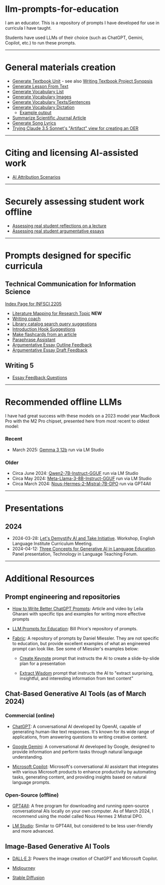 # llm-prompts-for-education

I am an educator. This is a repository of prompts I have developed for use in curricula I have taught.

Students have used LLMs of their choice (such as ChatGPT, Gemini, Copilot, etc.) to run these prompts.

---

# General materials creation

- [Generate Textbook Unit](prompts/Generate_Textbook_Unit.md) - see also [Writing Textbook Project Synopsis](prompts/Writing_Textbook_Project_Synopsis.md)
- [Generate Lesson From Text](prompts/Generate_Lesson_From_Text.md)
- [Generate Vocabulary List](prompts/Generate_Vocabulary_List.md)
- [Generate Vocabulary Images](prompts/Generate_Vocabulary_Images.md)
- [Generate Vocabulary Texts/Sentences](prompts/Generate_Vocabulary_Sentences.md)
- [Generate Vocabulary Dictation](prompts/Generate_Vocabulary_Dictation.md)
  - [Example output](prompts/Generate_Vocabulary_Dictation_Example.md)
- [Summarize Scientific Journal Article](prompts/NotebookLM_Summarize_Article.md)
- [Generate Song Lyrics](prompts/Generate_Song_Lyrics.md)
- [Trying Claude 3.5 Sonnet's "Artifact" view for creating an OER](prompts/Claude_3.5_Sonnet_Draft_OER_Using_Artifact.md)

---

# Citing and licensing AI-assisted work

- [AI Attribution Scenarios](prompts/AI_Attribution_Scenarios.md)

---

# Securely assessing student work offline
- [Assessing real student reflections on a lecture](prompts/Assess_Real_Student_Reflections_On_A_Lecture.md)
- [Assessing real student argumentative essays](prompts/Assess_Real_Student_Argumentative_Essays.md)

---

# Prompts designed for specific curricula

## Technical Communication for Information Science

[Index Page for INFSCI 2205](prompts/INFSCI_2205_Index.md)

- [Literature Mapping for Research Topic](INFSCI_2205_Literature_Mapping_for_Research_Topic.md) **NEW**
- [Writing coach](prompts/INFSCI_2205_Writing_Coach.md)
- [Library catalog search query suggestions](prompts/INFSCI_2205_Search_Query_Suggestions.md)
- [Introduction Hook Suggestions](prompts/INFSCI_2205_Introduction_Hook_Suggestions.md)
- [Make flashcards from an article](prompts/INFSCI_2205_Make_Flashcards_From_Article.md)
- [Paraphrase Assistant](prompts/INFSCI_2205_Paraphrase_Assistant.md)
- [Argumentative Essay Outline Feedback](prompts/INFSCI_2205_Argumentative_Essay_Outline_Feedback.md)
- [Argumentative Essay Draft Feedback](prompts/INFSCI_2205_Argumentative_Essay_Feedback.md)

## Writing 5

- [Essay Feedback Questions](<prompts/Writing_5_Essay_Feedback_Questions.md>)

---

# Recommended offline LLMs

I have had great success with these models on a 2023 model year MacBook Pro with the M2 Pro chipset, presented here from most recent to oldest model:

### Recent
- March 2025: [Gemma 3 12b](https://huggingface.co/lmstudio-community/gemma-3-12b-it-GGUF) run via LM Studio

### Older
- Circa June 2024: [Qwen2-7B-Instruct-GGUF](https://huggingface.co/MaziyarPanahi/Qwen2-7B-Instruct-GGUF) run via LM Studio
- Circa May 2024: [Meta-Llama-3-8B-Instruct-GGUF](https://huggingface.co/lmstudio-community/Meta-Llama-3-8B-Instruct-GGUF) run via LM Studio
- Circa March 2024: [Nous-Hermes-2-Mistral-7B-DPO](https://huggingface.co/NousResearch/Nous-Hermes-2-Mistral-7B-DPO) run via GPT4All

---

# Presentations

## 2024

- 2024-03-28: [Let's Demystify AI and Take Initiative](presentations/2024/Let’s_Demystify_AI_and_Take_Initiative.md). Workshop, English Language Institute Curriculum Meeting.
- 2024-04-12: [Three Concepts for Generative AI in Language Education](presentations/2024/Three_Concepts_for_Generative_AI_in_Language_Education.md). Panel presentation, Technology in Language Teaching Forum.

---

# Additional Resources

## Prompt engineering and repositories

- [How to Write Better ChatGPT Prompts](https://www.xelplus.com/chatgpt-prompts-for-best-results/): Article and video by Leila Gharani with specific tips and examples for writing more effective prompts

- [LLM Prompts for Education](README.md): Bill Price's repository of prompts.

- [Fabric](https://github.com/danielmiessler/fabric/tree/main/patterns): A repository of prompts by Daniel Miessler. They are not specific to education, but provide excellent examples of what an engineered prompt can look like. See some of Miessler's examples below:

    - [Create Keynote](https://github.com/danielmiessler/fabric/blob/main/patterns/create_keynote/system.md) prompt that instructs the AI to create a slide-by-slide plan for a presentation

    - [Extract Wisdom](https://github.com/danielmiessler/fabric/blob/main/patterns/extract_wisdom/system.md) prompt that instructs the AI to "extract surprising, insightful, and interesting information from text content"

## Chat-Based Generative AI Tools (as of March 2024)

### Commercial (online)

- [ChatGPT](https://chat.openai.com/): A conversational AI developed by OpenAI, capable of generating human-like text responses. It's known for its wide range of applications, from answering questions to writing creative content.

- [Google Gemini](https://gemini.google.com): A conversational AI developed by Google, designed to provide information and perform tasks through natural language understanding.

- [Microsoft Copilot](https://copilot.microsoft.com/): Microsoft's conversational AI assistant that integrates with various Microsoft products to enhance productivity by automating tasks, generating content, and providing insights based on natural language prompts.

### Open-Source (offline)

- [GPT4All](https://gpt4all.io/): A free program for downloading and running open-source conversational AIs locally on your own computer. As of March 2024, I recommend using the model called Nous Hermes 2 Mistral DPO.

- [LM Studio](https://lmstudio.ai/): Similar to GPT4All, but considered to be less user-friendly and more advanced.

## Image-Based Generative AI Tools

- [DALL·E 3](https://openai.com/dall-e-3/): Powers the image creation of ChatGPT and Microsoft Copilot.

- [Midjourney](https://www.midjourney.com/)

- [Stable Diffusion](https://stability.ai/stable-image)
